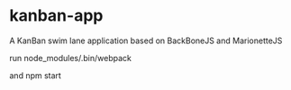 # kanban-app
A KanBan swim lane application based on BackBoneJS and MarionetteJS


run node_modules/.bin/webpack 

and 
npm start 

